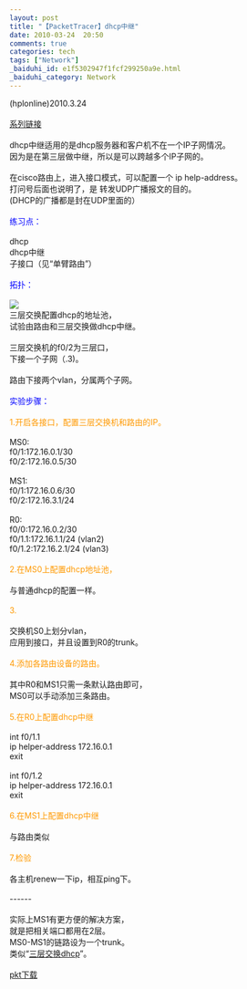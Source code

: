 ```yaml
---
layout: post
title: "【PacketTracer】dhcp中继"
date: 2010-03-24  20:50
comments: true
categories: tech
tags: ["Network"]
_baiduhi_id: e1f5302947f1fcf299250a9e.html
_baiduhi_category: Network
---
```


(hplonline)2010.3.24<br/><br/><a target="_blank" href="../../sys/search?type=1&amp;sort=1&amp;entry=1&amp;region=4&amp;hi=hplonline&amp;word=PacketTracer">系列链接</a><br/><br/>
dhcp中继适用的是dhcp服务器和客户机不在一个IP子网情况。<br/>
因为是在第三层做中继，所以是可以跨越多个IP子网的。<br/><br/>
在cisco路由上，进入接口模式，可以配置一个 ip help-address。<br/>
打问号后面也说明了，是 转发UDP广播报文的目的。<br/>
(DHCP的广播都是封在UDP里面的）<br/><br/><font color="#0000ff">练习点：</font><br/><br/>
dhcp<br/>
dhcp中继<br/>
子接口（见“单臂路由”）<br/><br/><font color="#0000ff">拓扑：</font><br/><br/><span><img border="0" src="http://hiphotos.baidu.com/hplonline/pic/item/0edae32452d488374d088d0a.jpg" small="0" class="blogimg"/></span><br/>
三层交换配置dhcp的地址池，<br/>
试验由路由和三层交换做dhcp中继。<br/><br/>
三层交换机的f0/2为三层口，<br/>
下接一个子网（.3)。<br/><br/>
路由下接两个vlan，分属两个子网。<br/><br/><font color="#0000ff">实验步骤：</font><br/><font color="#ff9900"><br/>
1.开启各接口，配置三层交换机和路由的IP。</font><br/><br/>
MS0:<br/>
f0/1:172.16.0.1/30<br/>
f0/2:172.16.0.5/30<br/><br/>
MS1:<br/>
f0/1:172.16.0.6/30<br/>
f0/2:172.16.3.1/24<br/><br/>
R0:<br/>
f0/0:172.16.0.2/30<br/>
f0/1.1:172.16.1.1/24 (vlan2)<br/>
f0/1.2:172.16.2.1/24 (vlan3)<br/><br/><font color="#ff9900">2.在MS0上配置dhcp地址池，</font><br/><br/>
与普通dhcp的配置一样。<br/><br/><font color="#ff9900">3.</font><br/><br/>
交换机S0上划分vlan，<br/>
应用到接口，并且设置到R0的trunk。<br/><br/><font color="#ff9900">4.添加各路由设备的路由。</font><br/><br/>
其中R0和MS1只需一条默认路由即可，<br/>
MS0可以手动添加三条路由。<br/><br/><font color="#ff9900">5.在R0上配置dhcp中继</font><br/><br/>
int f0/1.1 <br/>
ip helper-address 172.16.0.1<br/>
exit<br/><br/>
int f0/1.2<br/>
ip helper-address 172.16.0.1<br/>
exit<br/><br/><font color="#ff9900">6.在MS1上配置dhcp中继</font><br/><br/>
与路由类似<br/><font color="#ff9900"><br/>
7.检验<br/></font><br/>
各主机renew一下ip，相互ping下。<br/><br/>
------<br/><br/>
实际上MS1有更方便的解决方案，<br/>
就是把相关端口都用在2层。<br/>
MS0-MS1的链路设为一个trunk。<br/>
类似“<a href="http://hi.baidu.com/hplonline/blog/item/2410eccdc21d845d0eb345ee.html" target="_blank">三层交换dhcp</a>”。<br/><br/><a href="http://www.box.net/shared/ymry0ocx1h" target="_blank">pkt下载</a><br/><br/>
